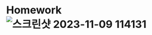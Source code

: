 # Homework![스크린샷 2023-11-09 114131](https://github.com/leejunhyun989898/Homework/assets/127359781/fe6bfe09-2ae6-4a09-9f5e-3523d195e4bd)
